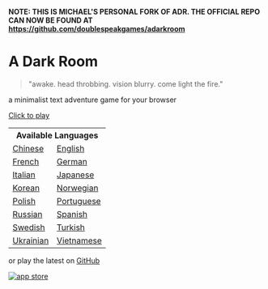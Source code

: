 
**NOTE: THIS IS MICHAEL'S PERSONAL FORK OF ADR. THE OFFICIAL REPO CAN NOW BE FOUND AT https://github.com/doublespeakgames/adarkroom**

A Dark Room
===========
> "awake. head throbbing. vision blurry. come light the fire."

a minimalist text adventure game for your browser

[Click to play](http://adarkroom.doublespeakgames.com)

<table>
<tr>
<th colspan=2>Available Languages
<tr>
<td><a href="http://adarkroom.doublespeakgames.com/?lang=zh_cn">Chinese</a>
<td><a href="http://adarkroom.doublespeakgames.com/?lang=en">English</a>
<tr>
<td><a href="http://adarkroom.doublespeakgames.com/?lang=fr">French</a>
<td><a href="http://adarkroom.doublespeakgames.com/?lang=de">German</a>
<tr>
<td><a href="http://adarkroom.doublespeakgames.com/?lang=it">Italian</a>
<td><a href="http://adarkroom.doublespeakgames.com/?lang=ja">Japanese</a>
<tr>
<td><a href="http://adarkroom.doublespeakgames.com/?lang=ko">Korean</a>
<td><a href="http://adarkroom.doublespeakgames.com/?lang=nb">Norwegian</a>
<tr>
<td><a href="http://adarkroom.doublespeakgames.com/?lang=pl">Polish</a>
<td><a href="http://adarkroom.doublespeakgames.com/?lang=pt">Portuguese</a>
<tr>
<td><a href="http://adarkroom.doublespeakgames.com/?lang=ru">Russian</a>
<td><a href="http://adarkroom.doublespeakgames.com/?lang=es">Spanish</a>
<tr>
<td><a href="http://adarkroom.doublespeakgames.com/?lang=sv">Swedish</a>
<td><a href="http://adarkroom.doublespeakgames.com/?lang=tr">Turkish</a>
<tr>
<td><a href="http://adarkroom.doublespeakgames.com/?lang=uk">Ukrainian</a>
<td><a href="http://adarkroom.doublespeakgames.com/?lang=vi">Vietnamese</a>
</table>

or play the latest on [GitHub](http://doublespeakgames.github.io/adarkroom)

[![app store](http://i.imgur.com/M6jlJQH.png)](https://itunes.apple.com/us/app/a-dark-room/id736683061)
